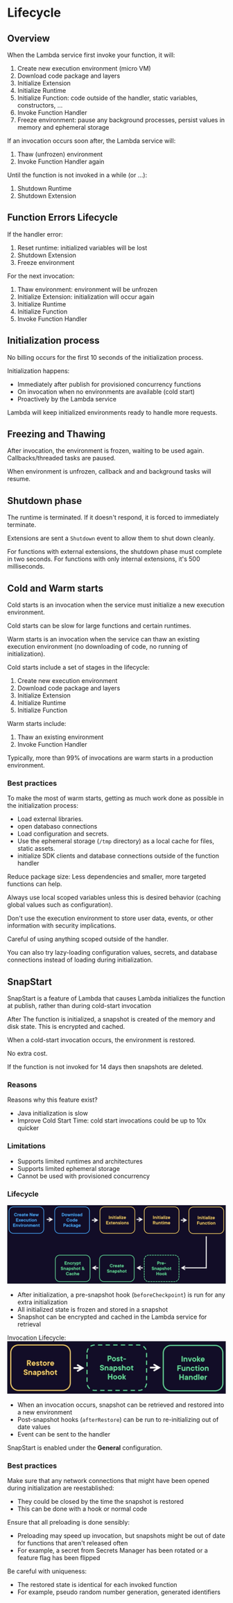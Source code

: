 # Lifecycle

## Overview

When the Lambda service first invoke your function, it will:
1. Create new execution environment (micro VM)
2. Download code package and layers
3. Initialize Extension
4. Initialize Runtime
5. Initialize Function: code outside of the handler, static variables, constructors, ...
6. Invoke Function Handler
7. Freeze environment: pause any background processes, persist values in memory and ephemeral storage

If an invocation occurs soon after, the Lambda service will:
1. Thaw (unfrozen) environment
2. Invoke Function Handler again

Until the function is not invoked in a while (or ...):
1. Shutdown Runtime
2. Shutdown Extension


## Function Errors Lifecycle

If the handler error:
1. Reset runtime: initialized variables will be lost
2. Shutdown Extension
3. Freeze environment

For the next invocation:
1. Thaw environment: environment will be unfrozen
2. Initialize Extension: initialization will occur again
3. Initialize Runtime
4. Initialize Function
5. Invoke Function Handler


## Initialization process

No billing occurs for the first 10 seconds of the initialization process.

Initialization happens:
- Immediately after publish for provisioned concurrency functions
- On invocation when no environments are available (cold start)
- Proactively by the Lambda service

Lambda will keep initialized environments ready to handle more requests.


## Freezing and Thawing

After invocation, the environment is frozen, waiting to be used again. Callbacks/threaded tasks are paused.

When environment is unfrozen, callback and and background tasks will resume.


## Shutdown phase

The runtime is terminated. If it doesn't respond, it is forced to immediately terminate.

Extensions are sent a `Shutdown` event to allow them to shut down cleanly.

For functions with external extensions, the shutdown phase must complete in two seconds. For functions with only internal extensions, it's 500 milliseconds.


## Cold and Warm starts

Cold starts is an invocation when the service must initialize a new execution environment.

Cold starts can be slow for large functions and certain runtimes.

Warm starts is an invocation when the service can thaw an existing execution environment (no downloading of code, no running of initialization).

Cold starts include a set of stages in the lifecycle:
1. Create new execution environment
2. Download code package and layers
3. Initialize Extension
4. Initialize Runtime
5. Initialize Function

Warm starts include:
1. Thaw an existing environment
2. Invoke Function Handler

Typically, more than 99% of invocations are warm starts in a production environment.


### Best practices

To make the most of warm starts, getting as much work done as possible in the initialization process:
- Load external libraries.
- open databaso connections
- Load configuration and secrets.
- Use the ephemeral storage (`/tmp` directory) as a local cache for files, static assets.
- initialize SDK clients and database connections outside of the function handler

Reduce package size: Less dependencies and smaller, more targeted functions can help.

Always use local scoped variables unless this is desired behavior (caching global values such as configuration).

Don't use the execution environment to store user data, events, or other information with security implications.

Careful of using anything scoped outside of the handler.

You can also try lazy-loading configuration values, secrets, and database connections instead of loading during initialization.


## SnapStart

SnapStart is a feature of Lambda that causes Lambda initializes the function at publish, rather than during cold-start invocation

After The function is initialized, a snapshot is created of the memory and disk state. This is encrypted and cached.

When a cold-start invocation occurs, the environment is restored.

No extra cost.

If the function is not invoked for 14 days then snapshots are deleted.


### Reasons
Reasons why this feature exist?
- Java initialization is slow
- Improve Cold Start Time: cold start invocations could be up to 10x quicker


### Limitations
- Supports limited runtimes and architectures
- Supports limited ephemeral storage
- Cannot be used with provisioned concurrency

### Lifecycle

![](./images/snapstart-lifecycle.png)

- After initialization, a pre-snapshot hook (`beforeCheckpoint`) is run for any extra initialization
- All initialized state is frozen and stored in a snapshot
- Snapshot can be encrypted and cached in the Lambda service for retrieval

Invocation Lifecycle:
![](./images/snapstart-invoke.png)
- When an invocation occurs, snapshot can be retrieved and restored into a new environment
- Post-snapshot hooks (`afterRestore`) can be run to re-initializing out of date values
- Event can be sent to the handler

SnapStart is enabled under the **General** configuration.

### Best practices

Make sure that any network connections that might have been opened
during initialization are reestablished:
- They could be closed by the time the snapshot is restored
- This can be done with a hook or normal code

Ensure that all preloading is done sensibly:
- Preloading may speed up invocation, but snapshots might be out of date for functions that aren't released often
- For example, a secret from Secrets Manager has been rotated or a feature flag has been flipped

Be careful with uniqueness:
- The restored state is identical for each invoked function
- For example, pseudo random number generation, generated identifiers